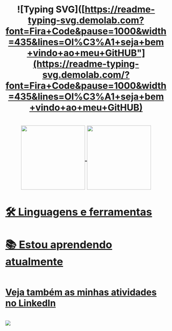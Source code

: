 <h1 align="center">  
  
  ![Typing SVG]([https://readme-typing-svg.demolab.com?font=Fira+Code&pause=1000&width=435&lines=Ol%C3%A1+seja+bem+vindo+ao+meu+GitHUB"](https://readme-typing-svg.demolab.com/?font=Fira+Code&pause=1000&width=435&lines=Ol%C3%A1+seja+bem+vindo+ao+meu+GitHUB)
<h1/>

<div align="center">
  <a href="[https://github.com/vitorhso](https://github.com/LucasGomesNascimento)">
    <img height=200 align="center" src="https://github-readme-stats.vercel.app/api?username=vitorhso&show_icons=true&theme=dracula" />
    <img height=200 align="center" src="https://github-readme-stats.vercel.app/api/top-langs?username=Lucas Gomes &theme=dracula&layout=compact&langs_count=8&card_width=320" />
</div>

  ### 🛠 Linguagens e ferramentas
  
<div>
  
</div>

  ### 📚 Estou aprendendo atualmente
  
<div>
 
</div>

##

  #### Veja também as minhas atividades no LinkedIn
  <div>
    <a href="https://www.linkedin.com/in/Llucasgomes" target="_blank"><img src="https://img.shields.io/badge/-LinkedIn-%230077B5?style=for-the-badge&logo=linkedin&logoColor=white" target="_blank"></a> 
  </div>
</div>
